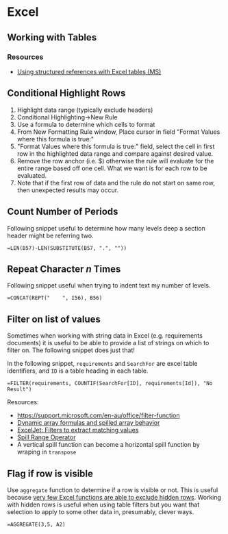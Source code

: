 # Excel

## Working with Tables

### Resources
- [Using structured references with Excel tables (MS)](https://support.microsoft.com/en-us/office/using-structured-references-with-excel-tables-f5ed2452-2337-4f71-bed3-c8ae6d2b276e)

## Conditional Highlight Rows
1. Highlight data range (typically exclude headers)
2. Conditional Highlighting->New Rule
3. Use a formula to determine which cells to format
4. From New Formatting Rule window, Place cursor in field "Format Values where this formula is true:"
5. "Format Values where this formula is true:" field, select the cell in first row in the highlighted data range and compare against desired value.
6. Remove the row anchor (i.e. $) otherwise the rule will evaluate for the entire range based off one cell. What we want is for each row to be evaluated.
7. Note that if the first row of data and the rule do not start on same row, then unexpected results may occur. 


## Count Number of Periods

Following snippet useful to determine how many levels deep a section header might be referring two. 

`=LEN(B57)-LEN(SUBSTITUTE(B57, ".", ""))`


## Repeat Character *n* Times

Following snippet useful when trying to indent text my number of levels.

`=CONCAT(REPT("    ", I56), B56)`


## Filter on list of values

Sometimes when working with string data in Excel (e.g. requirements documents) it is useful to be able to provide a list of strings on which to filter on. The following snippet does just that!

In the following snippet, `requirements` and `SearchFor` are excel table identifiers, and `ID` is a table heading in each table.

`=FILTER(requirements, COUNTIF(SearchFor[ID], requirements[Id]), "No Result")`

Resources:
- https://support.microsoft.com/en-au/office/filter-function
- [Dynamic array formulas and spilled array behavior](https://support.microsoft.com/en-au/office/dynamic-array-formulas-and-spilled-array-behavior-205c6b06-03ba-4151-89a1-87a7eb36e531)
- [ExcelJet: Filters to extract matching values](https://exceljet.net/formulas/filter-to-extract-matching-values)
- [Spill Range Operator](https://support.microsoft.com/en-us/office/spilled-range-operator-3dd5899f-bca2-4b9d-a172-3eae9ac22efd)
- A vertical spill function can become a horizontal spill function by wraping in `transpose`


## Flag if row is visible

Use `aggregate` function to determine if a row is visible or not. This is useful because [very few Excel functions are able to exclude hidden rows](https://www.sfmagazine.com/articles/2021/june/excel-calculations-based-on-visible-rows). Working with hidden rows is useful when using table filters but you want that selection to apply to some other data in, presumably, clever ways.

```
=AGGREGATE(3,5, A2)
```
